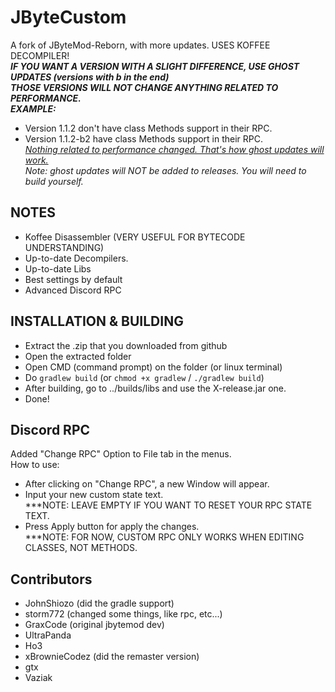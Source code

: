 # JByteCustom
A fork of JByteMod-Reborn, with more updates. USES KOFFEE DECOMPILER!
<br>
***IF YOU WANT A VERSION WITH A SLIGHT DIFFERENCE, USE GHOST UPDATES (versions with b in the end)***<br>
***THOSE VERSIONS WILL NOT CHANGE ANYTHING RELATED TO PERFORMANCE.***<br>
***EXAMPLE:***
- Version 1.1.2 don't have class Methods support in their RPC.
- Version 1.1.2-b2 have class Methods support in their RPC.<br>
<ins>*Nothing related to performance changed. That's how ghost updates will work.*</ins><br>
*Note: ghost updates will NOT be added to releases. You will need to build yourself.*

## NOTES
- Koffee Disassembler (VERY USEFUL FOR BYTECODE UNDERSTANDING)
- Up-to-date Decompilers.
- Up-to-date Libs
- Best settings by default
- Advanced Discord RPC

## INSTALLATION & BUILDING
- Extract the .zip that you downloaded from github
- Open the extracted folder
- Open CMD (command prompt) on the folder (or linux terminal)
- Do `gradlew build` (or `chmod +x gradlew` / `./gradlew build`)
- After building, go to ../builds/libs and use the X-release.jar one.
- Done!

## Discord RPC
Added "Change RPC" Option to File tab in the menus.<br>
How to use:
- After clicking on "Change RPC", a new Window will appear.
- Input your new custom state text. <br>***NOTE: LEAVE EMPTY IF YOU WANT TO RESET YOUR RPC STATE TEXT.
- Press Apply button for apply the changes.
<br> ***NOTE: FOR NOW, CUSTOM RPC ONLY WORKS WHEN EDITING CLASSES, NOT METHODS.


## Contributors
- JohnShiozo (did the gradle support)
- storm772 (changed some things, like rpc, etc...)
- GraxCode (original jbytemod dev)
- UltraPanda
- Ho3
- xBrownieCodez (did the remaster version)
- gtx
- Vaziak

